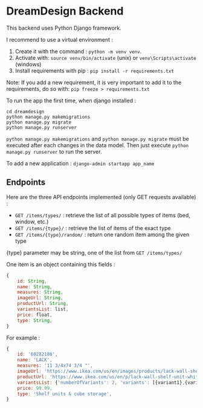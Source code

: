 # DreamDesign Backend

This backend uses Python Django framework.

I recommend to use a virtual environment : 
1. Create it with the command : `python -m venv venv`. 
2. Activate with: `source venv/bin/activate` (unix) or `venv\Scripts\activate` (windows)
3. Install requirements with pip : `pip install -r requirements.txt`

Note: If you add a new requirement, it is very important to add it to the requirements, do so with: `pip freeze > requirements.txt`

To run the app the first time, when django installed :

```
cd dreamdesign
python manage.py makemigrations
python manage.py migrate
python manage.py runserver
```

`python manage.py makemigrations` and `python manage.py migrate` must be executed after each changes in the data model. Then just execute  `python manage.py runserver` to run the server.

To add a new application : `django-admin startapp app_name`

## Endpoints

Here are the three API endpoints implemented (only GET requests available) :
- `GET /items/types/` : retrieve the list of all possible types of items (bed, window, etc.)
- `GET /items/{type}/` : retrieve the list of items of the exact type
- `GET /items/{type}/random/` : return one random item among the given type

{type} parameter may be string, one of the list from  `GET /items/types/`

One item is an object containing this fields :
```js
{
	id: String, 
	name: String,
	measures: String,
	imageUrl: String,
	productUrl: String,
	variantsList: list,
	price: float,
	type: String,
}
```

For example : 
```js
{
	id: '60282186', 
	name: 'LACK',
	measures: '11 3/4x74 3/4 "',
	imageUrl: 'https://www.ikea.com/us/en/images/products/lack-wall-shelf-unit-white__0246565_pe385541_s5.jpg',
	productUrl: 'https://www.ikea.com/us/en/p/lack-wall-shelf-unit-white-60282186/',
	variantsList: {'numberOfVariants': 2, 'variants': [{variant1},{variant2}] },
	price: 99.99,
	type: 'Shelf units & cube storage',
}
```
